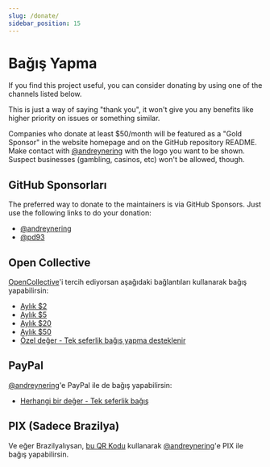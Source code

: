 ```yaml
---
slug: /donate/
sidebar_position: 15
---
```


# Bağış Yapma

If you find this project useful, you can consider donating by using one of the channels listed below.

This is just a way of saying "thank you", it won't give you any benefits like higher priority on issues or something similar.

Companies who donate at least $50/month will be featured as a "Gold Sponsor" in the website homepage and on the GitHub repository README. Make contact with [@andreynering][] with the logo you want to be shown. Suspect businesses (gambling, casinos, etc) won't be allowed, though.

## GitHub Sponsorları

The preferred way to donate to the maintainers is via GitHub Sponsors. Just use the following links to do your donation:

- [@andreynering](https://github.com/sponsors/andreynering)
- [@pd93](https://github.com/sponsors/pd93)

## Open Collective

[OpenCollective](https://opencollective.com/task)'i tercih ediyorsan aşağıdaki bağlantıları kullanarak bağış yapabilirsin:

- [Aylık $2](https://opencollective.com/task/contribute/backer-4034/checkout)
- [Aylık $5](https://opencollective.com/task/contribute/supporter-8404/checkout)
- [Aylık $20](https://opencollective.com/task/contribute/sponsor-4035/checkout)
- [Aylık $50](https://opencollective.com/task/contribute/sponsor-28775/checkout)
- [Özel değer - Tek seferlik bağış yapma desteklenir](https://opencollective.com/task/donate)

## PayPal

[@andreynering][]'e PayPal ile de bağış yapabilirsin:

- [Herhangi bir değer - Tek seferlik bağış](https://www.paypal.com/cgi-bin/webscr?cmd=_donations&business=GSVDU63RKG45A&currency_code=USD&source=url)

## PIX (Sadece Brazilya)

Ve eğer Brazilyalıysan, [bu QR Kodu](/img/pix.png) kullanarak [@andreynering][]'e PIX ile bağış yapabilirsin.

<!-- prettier-ignore-start -->

<!-- prettier-ignore-end -->
[@andreynering]: https://github.com/andreynering
